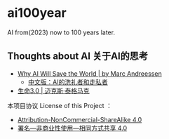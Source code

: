 # ai100year

AI from(2023) now to 100 years later.


## Thoughts about AI 关于AI的思考

<!-- <details>
<summary>Thoughts about AI 关于AI的思考</summary> -->

- [Why AI Will Save the World |
by Marc Andreessen](https://a16z.com/2023/06/06/ai-will-save-the-world/)
    - [中文版：AI的洗礼者和走私者](https://mp.weixin.qq.com/s/2Y_3lUqmPgoc-nVCAQWFZg)
- [生命3.0 | 迈克斯·泰格马克](https://book.douban.com/subject/30262617/)

<!-- </details> -->





本项目协议 License of this Project ：

- [Attribution-NonCommercial-ShareAlike 4.0](https://creativecommons.org/licenses/by-nc-sa/4.0/legalcode)
- [署名—非商业性使用—相同方式共享 4.0](https://creativecommons.org/licenses/by-nc-sa/4.0/legalcode.zh-Hans)